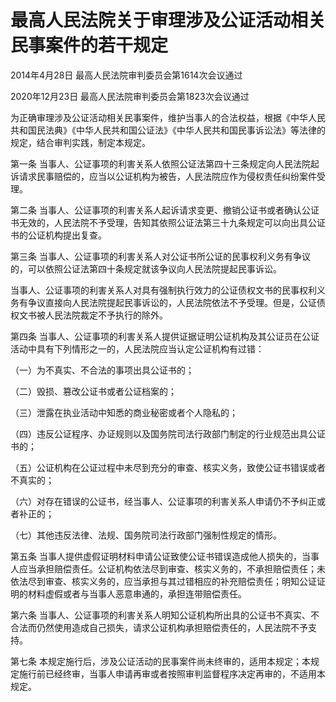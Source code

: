 # 最高人民法院关于审理涉及公证活动相关民事案件的若干规定

2014年4月28日 最高人民法院审判委员会第1614次会议通过

2020年12月23日 最高人民法院审判委员会第1823次会议通过



为正确审理涉及公证活动相关民事案件，维护当事人的合法权益，根据《中华人民共和国民法典》《中华人民共和国公证法》《中华人民共和国民事诉讼法》等法律的规定，结合审判实践，制定本规定。

第一条 当事人、公证事项的利害关系人依照公证法第四十三条规定向人民法院起诉请求民事赔偿的，应当以公证机构为被告，人民法院应作为侵权责任纠纷案件受理。

第二条 当事人、公证事项的利害关系人起诉请求变更、撤销公证书或者确认公证书无效的，人民法院不予受理，告知其依照公证法第三十九条规定可以向出具公证书的公证机构提出复查。

第三条 当事人、公证事项的利害关系人对公证书所公证的民事权利义务有争议的，可以依照公证法第四十条规定就该争议向人民法院提起民事诉讼。

当事人、公证事项的利害关系人对具有强制执行效力的公证债权文书的民事权利义务有争议直接向人民法院提起民事诉讼的，人民法院依法不予受理。但是，公证债权文书被人民法院裁定不予执行的除外。

第四条 当事人、公证事项的利害关系人提供证据证明公证机构及其公证员在公证活动中具有下列情形之一的，人民法院应当认定公证机构有过错：

（一）为不真实、不合法的事项出具公证书的；

（二）毁损、篡改公证书或者公证档案的；

（三）泄露在执业活动中知悉的商业秘密或者个人隐私的；

（四）违反公证程序、办证规则以及国务院司法行政部门制定的行业规范出具公证书的；

（五）公证机构在公证过程中未尽到充分的审查、核实义务，致使公证书错误或者不真实的；

（六）对存在错误的公证书，经当事人、公证事项的利害关系人申请仍不予纠正或者补正的；

（七）其他违反法律、法规、国务院司法行政部门强制性规定的情形。

第五条 当事人提供虚假证明材料申请公证致使公证书错误造成他人损失的，当事人应当承担赔偿责任。公证机构依法尽到审查、核实义务的，不承担赔偿责任；未依法尽到审查、核实义务的，应当承担与其过错相应的补充赔偿责任；明知公证证明的材料虚假或者与当事人恶意串通的，承担连带赔偿责任。

第六条 当事人、公证事项的利害关系人明知公证机构所出具的公证书不真实、不合法而仍然使用造成自己损失，请求公证机构承担赔偿责任的，人民法院不予支持。

第七条 本规定施行后，涉及公证活动的民事案件尚未终审的，适用本规定；本规定施行前已经终审，当事人申请再审或者按照审判监督程序决定再审的，不适用本规定。